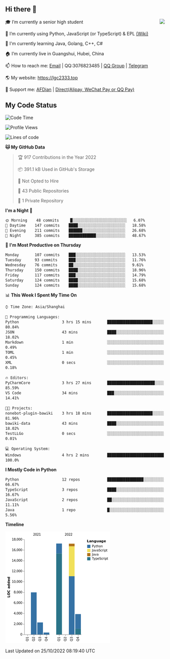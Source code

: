 ## Hi there 👋

<div width="50%">
<img align="right" src="https://github-readme-stats.vercel.app/api?username=lgc2333&show_icons=true" />
</div>

🎓 I’m currently a senior high student

📝 I’m currently using Python, JavaScript (or TypeScript) & EPL [(Wiki)](https://en.wikipedia.org/wiki/Easy_Programming_Language)

📒 I'm currently learning Java, Golang, C++, C#

🏠 I’m currently live in Guangshui, Hubei, China

📫 How to reach me: [Email](mailto:lgc2333@126.com) | QQ:3076823485 | [QQ Group](https://jq.qq.com/?_wv=1027&k=ktwOHdU2) | [Telegram](https://t.me/@lgc2333)

🌎 My website: <https://lgc2333.top>

🤝 Support me: [AFDian](https://afdian.net/@lgc2333) | [Direct(Alipay, WeChat Pay or QQ Pay)](https://s2.loli.net/2022/02/03/MLqe53BjWOAhpcF.png)

## My Code Status

<!--START_SECTION:waka-->
![Code Time](http://img.shields.io/badge/Code%20Time-815%20hrs%2022%20mins-blue)

![Profile Views](http://img.shields.io/badge/Profile%20Views-12-blue)

![Lines of code](https://img.shields.io/badge/From%20Hello%20World%20I%27ve%20Written-49%20Thousand%20lines%20of%20code-blue)

**🐱 My GitHub Data** 

> 🏆 917 Contributions in the Year 2022
 > 
> 📦 391.1 kB Used in GitHub's Storage 
 > 
> 🚫 Not Opted to Hire
 > 
> 📜 43 Public Repositories 
 > 
> 🔑 1 Private Repository 
 > 
**I'm a Night 🦉** 

```text
🌞 Morning    48 commits     █░░░░░░░░░░░░░░░░░░░░░░░░   6.07% 
🌆 Daytime    147 commits    ████░░░░░░░░░░░░░░░░░░░░░   18.58% 
🌃 Evening    211 commits    ██████░░░░░░░░░░░░░░░░░░░   26.68% 
🌙 Night      385 commits    ████████████░░░░░░░░░░░░░   48.67%

```
📅 **I'm Most Productive on Thursday** 

```text
Monday       107 commits    ███░░░░░░░░░░░░░░░░░░░░░░   13.53% 
Tuesday      93 commits     ███░░░░░░░░░░░░░░░░░░░░░░   11.76% 
Wednesday    76 commits     ██░░░░░░░░░░░░░░░░░░░░░░░   9.61% 
Thursday     150 commits    ████░░░░░░░░░░░░░░░░░░░░░   18.96% 
Friday       117 commits    ███░░░░░░░░░░░░░░░░░░░░░░   14.79% 
Saturday     124 commits    ████░░░░░░░░░░░░░░░░░░░░░   15.68% 
Sunday       124 commits    ████░░░░░░░░░░░░░░░░░░░░░   15.68%

```


📊 **This Week I Spent My Time On** 

```text
⌚︎ Time Zone: Asia/Shanghai

💬 Programming Languages: 
Python                   3 hrs 15 mins       ████████████████████░░░░░   80.84% 
JSON                     43 mins             ████░░░░░░░░░░░░░░░░░░░░░   18.02% 
Markdown                 1 min               ░░░░░░░░░░░░░░░░░░░░░░░░░   0.49% 
TOML                     1 min               ░░░░░░░░░░░░░░░░░░░░░░░░░   0.45% 
XML                      0 secs              ░░░░░░░░░░░░░░░░░░░░░░░░░   0.18%

🔥 Editors: 
PyCharmCore              3 hrs 27 mins       █████████████████████░░░░   85.59% 
VS Code                  34 mins             ███░░░░░░░░░░░░░░░░░░░░░░   14.41%

🐱‍💻 Projects: 
nonebot-plugin-bawiki    3 hrs 18 mins       ████████████████████░░░░░   81.96% 
bawiki-data              43 mins             ████░░░░░░░░░░░░░░░░░░░░░   18.02% 
TestLLGo                 0 secs              ░░░░░░░░░░░░░░░░░░░░░░░░░   0.01%

💻 Operating System: 
Windows                  4 hrs 2 mins        █████████████████████████   100.0%

```

**I Mostly Code in Python** 

```text
Python                   12 repos            ████████████████░░░░░░░░░   66.67% 
TypeScript               3 repos             ████░░░░░░░░░░░░░░░░░░░░░   16.67% 
JavaScript               2 repos             ██░░░░░░░░░░░░░░░░░░░░░░░   11.11% 
Java                     1 repo              █░░░░░░░░░░░░░░░░░░░░░░░░   5.56%

```


**Timeline**

![Chart not found](https://raw.githubusercontent.com/lgc2333/lgc2333/main/charts/bar_graph.png) 


 Last Updated on 25/10/2022 08:19:40 UTC
<!--END_SECTION:waka-->
